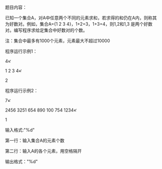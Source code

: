 题目内容：


已知一个集合A，对A中任意两个不同的元素求和，若求得的和仍在A内，则称其为好数对。例如，集合A={1 2 3 4}，1+2=3，1+3=4，则1,2和1,3 是两个好数对。编写程序求给定集合中好数对的个数。

注：集合中最多有1000个元素，元素最大不超过10000



程序运行示例1：

4↙

1 2 3 4↙

2



程序运行示例2：

7↙

2456 3251 654 890 100 754 1234↙

1



输入格式:"%d"

第一行：输入集合A的元素个数

第二行：输入A的各个元素，用空格隔开

输出格式："%d"